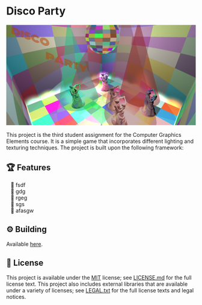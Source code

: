 # Disco Party

![](./assets/screenshots/all_lights_logo.png)

This project is the third student assignment  for the Computer Graphics Elements course. It is a simple game that incorporates different
lighting and texturing techniques. The project is built upon the following framework:

## :trophy: Features
  &nbsp;&nbsp; :small_orange_diamond: fsdf  
  &nbsp;&nbsp; :small_orange_diamond: gdg  
  &nbsp;&nbsp; :small_orange_diamond: rgeg  
  &nbsp;&nbsp; :small_orange_diamond: sgs   
  &nbsp;&nbsp; :small_orange_diamond: afasgw    

## :gear: Building
Available [here](https://github.com/UPB-Graphics/gfx-framework).

## :page_facing_up: License

This project is available under the [MIT][ref-mit] license; see [LICENSE.md](LICENSE.md) for the full license text.
This project also includes external libraries that are available under a variety of licenses; see [LEGAL.txt](LEGAL.txt)
for the full license texts and legal notices.


[ref-cmake]:            https://github.com/Kitware/CMake/
[ref-cmake-dl]:         https://github.com/Kitware/CMake/releases/
[ref-cmake-build]:      https://github.com/Kitware/CMake#building-cmake-from-scratch
[ref-mit]:              https://opensource.org/licenses/MIT

